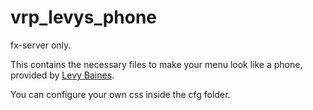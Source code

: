 # vrp_levys_phone
fx-server only.  
  
This contains the necessary files to make your menu look like a phone, provided by [Levy Baines](https://github.com/LevyTheChevy).  
  
You can configure your own css inside the cfg folder. 
